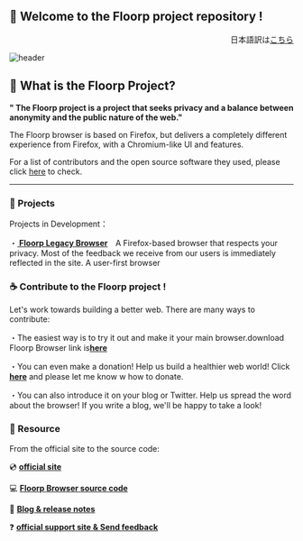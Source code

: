 ## 👋 Welcome to the Floorp project repository !
<div style="text-align: right;">日本語訳は<a href="https://github.com/Floorp-Projects/About-Floorp-Projects/blob/main/README.md">こちら</a></div>

![header](https://user-images.githubusercontent.com/73892113/149768491-79861cc9-26e8-4cff-89dc-5bb84843b425.png)

## 💫 What is the Floorp Project?
<strong> " The Floorp project is a project that seeks privacy and a balance between anonymity and the public nature of the web."</strong>

The Floorp browser is based on Firefox, but delivers a completely different experience from Firefox, with a Chromium-like UI and features.
<br>

For a list of contributors and the open source software they used, please click <a href="https://github.com/Floorp-Projects/About-Floorp-Projects/blob/main/Contributeder%26SoftwareContribute.md">here</a> to check.

---
### 🔨 Projects

Projects in Development：

・<strong><a href="https://floorp.ablaze.one"> Floorp Legacy Browser</a></strong>　A Firefox-based browser that respects your privacy. Most of the feedback we receive from our users is immediately reflected in the site. A user-first browser
<br>
### ☕ Contribute to the Floorp project !

Let's work towards building a better web. There are many ways to contribute:

・The easiest way is to try it out and make it your main browser.download Floorp Browser link is<strong><a href="https://floorp.ablaze.one">here</a></strong>

・You can even make a donation! Help us build a healthier web world! Click <strong><a href="https://support.ablaze.one/contact">here</a></strong> and please let me know w how to donate.

・You can also introduce it on your blog or Twitter. Help us spread the word about the browser! If you write a blog, we'll be happy to take a look!

### 👐 Resource

From the official site to the source code:

💿 <strong><a href="https://floorp.ablaze.one">official site</a></strong>

💻 <strong><a href="https://github.com/Floorp-Projects/Floorp-dev">Floorp Browser source code</a></strong>

📘 <strong><a href="https://blog.ablaze.one">Blog & release notes</a></strong>

❓ <strong><a href="https://support.ablaze.one">official support site & Send feedback</a></strong>
